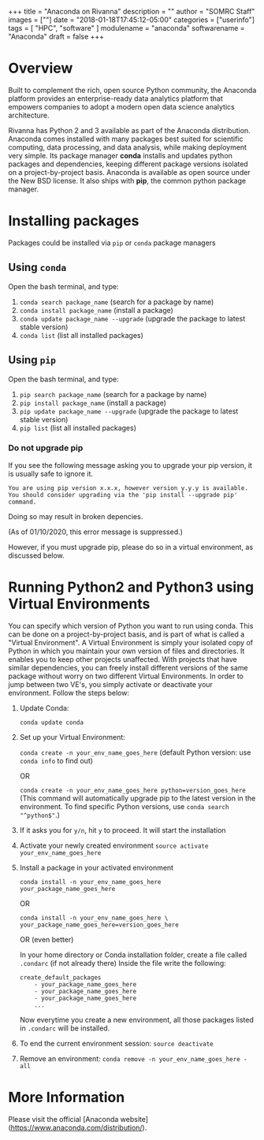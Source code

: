 +++
title = "Anaconda on Rivanna"
description = ""
author = "SOMRC Staff"
images = [""]
date = "2018-01-18T17:45:12-05:00"
categories = ["userinfo"]
tags = [
    "HPC",
    "software"
]
modulename = "anaconda"
softwarename = "Anaconda"
draft = false
+++

# Overview
Built to complement the rich, open source Python community, the Anaconda platform provides an
enterprise-ready data analytics platform that empowers companies to adopt a modern open data science
analytics architecture.

Rivanna has Python 2 and 3 available as part of the Anaconda 
distribution. Anaconda comes installed with many packages best suited 
for scientific computing, data processing, and data analysis, while making deployment
very simple. Its package manager **conda** installs and updates python packages and 
dependencies, keeping different package versions isolated on a project-by-project basis.
Anaconda is available as open source under the New BSD license. It also ships 
with **pip**, the common python package manager. 

# Installing packages 

Packages could be installed via `pip` or `conda` package managers

## Using `conda` 

Open the bash terminal, and type:

1. `conda search package_name` (search for a package by name)
2. `conda install package_name` (install a package)
3. `conda update package_name --upgrade` (upgrade the package to latest stable version)
4. `conda list` (list all installed packages)

## Using `pip`

Open the bash terminal, and type:

1. `pip search package_name` (search for a package by name)
2. `pip install package_name` (install a package)
3. `pip update package_name --upgrade` (upgrade the package to latest stable version)
4. `pip list` (list all installed packages)

### **Do not upgrade pip**
If you see the following message asking you to upgrade your pip version, it is usually safe to ignore it.
```
You are using pip version x.x.x, however version y.y.y is available.
You should consider upgrading via the 'pip install --upgrade pip' command.
```
Doing so may result in broken depencies.

(As of 01/10/2020, this error message is suppressed.)

However, if you must upgrade pip, please do so in a virtual environment, as discussed below.

# Running Python2 and Python3 using Virtual Environments

You can specify which version of Python you want to run using conda. This can be done 
on a project-by-project basis, and is part of what is called a "Virtual Environment". 
A Virtual Environment is simply your isolated copy of Python in which you maintain your
own version of files and directories. It enables you to keep other projects unaffected.
With projects that have similar dependencies, you can freely install different versions
of the same package without worry on two different Virtual Environments. In order to jump
between two VE's, you simply activate or deactivate your environment. Follow the steps below:

1. Update Conda:

	`conda update conda` 

2.  Set up your Virtual Environment:

	`conda create -n your_env_name_goes_here` (default Python version: use `conda info` to find out)

	OR 

	`conda create -n your_env_name_goes_here python=version_goes_here` (This command will automatically upgrade pip to the latest version in the environment. To find specific Python versions, use `conda search "^python$"`.)

3. If it asks you for `y/n`, hit `y` to proceed. It will start the installation
4. Activate your newly created environment `source activate your_env_name_goes_here`
5. Install a package in your activated environment

	`conda install -n your_env_name_goes_here your_package_name_goes_here`

	OR 

	`conda install -n your_env_name_goes_here \ your_package_name_goes_here=version_goes_here`

	OR (even better)

	In your home directory or Conda installation folder, create a file called `.condarc` (if not already there)
	Inside the file write the following:
	```
	create_default_packages
		- your_package_name_goes_here
		- your_package_name_goes_here
		- your_package_name_goes_here
		...
	```
	Now everytime you create a new environment, all those packages listed in `.condarc` will be installed.
6. To end the current environment session:
	`source deactivate`
7. Remove an environment:
`conda remove -n your_env_name_goes_here -all`

# More Information
Please visit the official [Anaconda website] (https://www.anaconda.com/distribution/).
